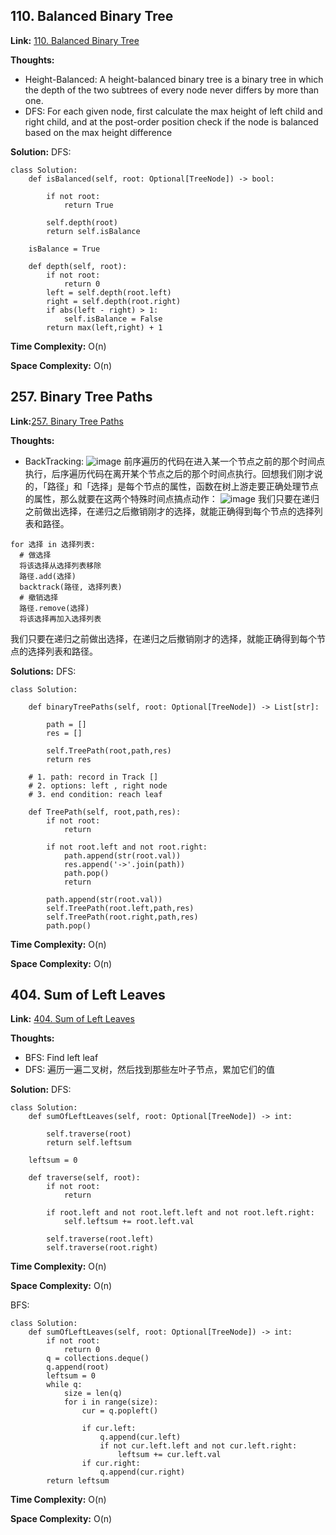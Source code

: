 ## 110. Balanced Binary Tree ##

**Link:** [110. Balanced Binary Tree](https://leetcode.com/problems/balanced-binary-tree/description/)

**Thoughts:**
  - Height-Balanced: A height-balanced binary tree is a binary tree in which the depth of the two subtrees of every node never differs by more than one.
  - DFS: For each given node, first calculate the max height of left child and right child, and at the post-order position check if the node is balanced based on the max height difference

**Solution:**
DFS:
```
class Solution:
    def isBalanced(self, root: Optional[TreeNode]) -> bool:
        
        if not root:
            return True
        
        self.depth(root)
        return self.isBalance

    isBalance = True
    
    def depth(self, root):
        if not root:
            return 0
        left = self.depth(root.left)
        right = self.depth(root.right)
        if abs(left - right) > 1:
            self.isBalance = False
        return max(left,right) + 1
```

**Time Complexity:** O(n)

**Space Complexity:** O(n)


## 257. Binary Tree Paths ##

**Link:**[257. Binary Tree Paths](https://leetcode.com/problems/binary-tree-paths/description/)

**Thoughts:**
  - BackTracking: 
  ![image](https://user-images.githubusercontent.com/69004164/209369030-2041a482-958a-4de7-a081-8abcbbcaf9bd.png)
  前序遍历的代码在进入某一个节点之前的那个时间点执行，后序遍历代码在离开某个节点之后的那个时间点执行。回想我们刚才说的，「路径」和「选择」是每个节点的属性，函数在树上游走要正确处理节点的属性，那么就要在这两个特殊时间点搞点动作：
  ![image](https://user-images.githubusercontent.com/69004164/209369055-e6ccb25a-b922-4790-99c7-a39988289752.png)
  我们只要在递归之前做出选择，在递归之后撤销刚才的选择，就能正确得到每个节点的选择列表和路径。
  ```
  for 选择 in 选择列表:
    # 做选择
    将该选择从选择列表移除
    路径.add(选择)
    backtrack(路径, 选择列表)
    # 撤销选择
    路径.remove(选择)
    将该选择再加入选择列表

  ```
  我们只要在递归之前做出选择，在递归之后撤销刚才的选择，就能正确得到每个节点的选择列表和路径。
  
**Solutions:**
DFS:
```
class Solution:

    def binaryTreePaths(self, root: Optional[TreeNode]) -> List[str]:

        path = []
        res = []
        
        self.TreePath(root,path,res)
        return res
    
    # 1. path: record in Track []
    # 2. options: left , right node
    # 3. end condition: reach leaf

    def TreePath(self, root,path,res):
        if not root:
            return
        
        if not root.left and not root.right:
            path.append(str(root.val))
            res.append('->'.join(path))
            path.pop()
            return
        
        path.append(str(root.val))
        self.TreePath(root.left,path,res)
        self.TreePath(root.right,path,res)
        path.pop()
```

**Time Complexity:** O(n)

**Space Complexity:** O(n)


## 404. Sum of Left Leaves ##

**Link:** [404. Sum of Left Leaves](https://leetcode.com/problems/sum-of-left-leaves/description/)

**Thoughts:**
  - BFS: Find left leaf
  - DFS: 遍历一遍二叉树，然后找到那些左叶子节点，累加它们的值

**Solution:**
DFS:
```
class Solution:
    def sumOfLeftLeaves(self, root: Optional[TreeNode]) -> int:
        
        self.traverse(root)
        return self.leftsum
    
    leftsum = 0

    def traverse(self, root):
        if not root:
            return
        
        if root.left and not root.left.left and not root.left.right:
            self.leftsum += root.left.val
        
        self.traverse(root.left)
        self.traverse(root.right)
```

**Time Complexity:** O(n)

**Space Complexity:** O(n)

BFS:
```
class Solution:
    def sumOfLeftLeaves(self, root: Optional[TreeNode]) -> int:
        if not root:
            return 0
        q = collections.deque()
        q.append(root)
        leftsum = 0
        while q:
            size = len(q)
            for i in range(size):
                cur = q.popleft()

                if cur.left:
                    q.append(cur.left)
                    if not cur.left.left and not cur.left.right:
                        leftsum += cur.left.val
                if cur.right:
                    q.append(cur.right)
        return leftsum
```

**Time Complexity:** O(n)

**Space Complexity:** O(n)
